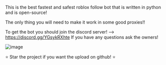 This is the best fastest and safest roblox follow bot that is written in python and is open-source!

The only thing you will need to make it work in some good proxies!!

To get the bot you should join the discord server!  --> https://discord.gg/YGsykRXhte
If you have any questions ask the owners!

![image](https://github.com/robloxianofc/roblox-follower-bot/assets/115414648/edee2cc6-9e39-4e10-a3e3-e858aa4fff78)

⭐ Star the project if you want the upload on github! ⭐
